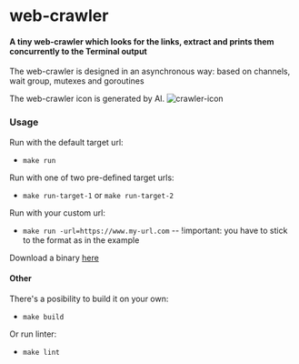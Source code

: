 # web-crawler

#### A tiny web-crawler which looks for the links, extract and prints them concurrently to the Terminal output

The web-crawler is designed in an asynchronous way: based on channels, wait group, mutexes and goroutines

The web-crawler icon is generated by AI.
![crawler-icon](https://ibb.co/8MdL80X)

### Usage

Run with the default target url:
- ``make run``

Run with one of two pre-defined target urls:
- ``make run-target-1`` or ``make run-target-2``

Run with your custom url:
- ``make run -url=https://www.my-url.com`` -- !important: you have to stick to the format as in the example

Download a binary [here][bin]

#### Other
There's a posibility to build it on your own:
- ``make build``

Or run linter:
- ``make lint``


[bin]: https://github.com/RSheremeta/archiver/releases/tag/1.0